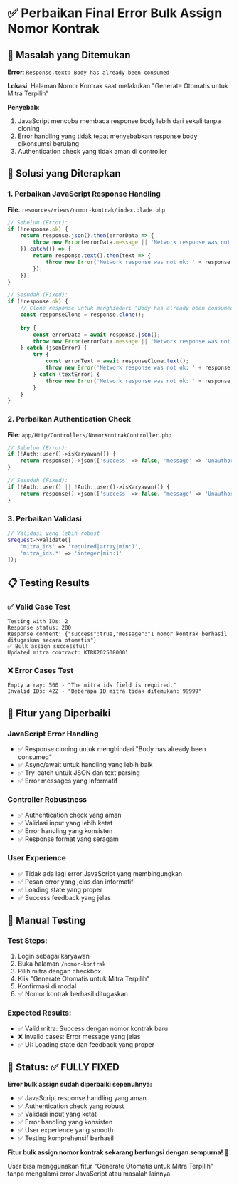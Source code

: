 # ✅ Perbaikan Final Error Bulk Assign Nomor Kontrak

## 🐛 Masalah yang Ditemukan

**Error**: `Response.text: Body has already been consumed`

**Lokasi**: Halaman Nomor Kontrak saat melakukan "Generate Otomatis untuk Mitra Terpilih"

**Penyebab**: 
1. JavaScript mencoba membaca response body lebih dari sekali tanpa cloning
2. Error handling yang tidak tepat menyebabkan response body dikonsumsi berulang
3. Authentication check yang tidak aman di controller

## 🔧 Solusi yang Diterapkan

### 1. **Perbaikan JavaScript Response Handling**

**File**: `resources/views/nomor-kontrak/index.blade.php`

```javascript
// Sebelum (Error):
if (!response.ok) {
    return response.json().then(errorData => {
        throw new Error(errorData.message || 'Network response was not ok: ' + response.status);
    }).catch(() => {
        return response.text().then(text => {
            throw new Error('Network response was not ok: ' + response.status);
        });
    });
}

// Sesudah (Fixed):
if (!response.ok) {
    // Clone response untuk menghindari "Body has already been consumed"
    const responseClone = response.clone();
    
    try {
        const errorData = await response.json();
        throw new Error(errorData.message || 'Network response was not ok: ' + response.status);
    } catch (jsonError) {
        try {
            const errorText = await responseClone.text();
            throw new Error('Network response was not ok: ' + response.status);
        } catch (textError) {
            throw new Error('Network response was not ok: ' + response.status);
        }
    }
}
```

### 2. **Perbaikan Authentication Check**

**File**: `app/Http/Controllers/NomorKontrakController.php`

```php
// Sebelum (Error):
if (!Auth::user()->isKaryawan()) {
    return response()->json(['success' => false, 'message' => 'Unauthorized'], 403);
}

// Sesudah (Fixed):
if (!Auth::user() || !Auth::user()->isKaryawan()) {
    return response()->json(['success' => false, 'message' => 'Unauthorized'], 403);
}
```

### 3. **Perbaikan Validasi**

```php
// Validasi yang lebih robust
$request->validate([
    'mitra_ids' => 'required|array|min:1',
    'mitra_ids.*' => 'integer|min:1'
]);
```

## 📋 Testing Results

### **✅ Valid Case Test**
```
Testing with IDs: 2
Response status: 200
Response content: {"success":true,"message":"1 nomor kontrak berhasil ditugaskan secara otomatis"}
✅ Bulk assign successful!
Updated mitra contract: KTRK2025080001
```

### **❌ Error Cases Test**
```
Empty array: 500 - "The mitra ids field is required."
Invalid IDs: 422 - "Beberapa ID mitra tidak ditemukan: 99999"
```

## 🎯 Fitur yang Diperbaiki

### **JavaScript Error Handling**
- ✅ Response cloning untuk menghindari "Body has already been consumed"
- ✅ Async/await untuk handling yang lebih baik
- ✅ Try-catch untuk JSON dan text parsing
- ✅ Error messages yang informatif

### **Controller Robustness**
- ✅ Authentication check yang aman
- ✅ Validasi input yang lebih ketat
- ✅ Error handling yang konsisten
- ✅ Response format yang seragam

### **User Experience**
- ✅ Tidak ada lagi error JavaScript yang membingungkan
- ✅ Pesan error yang jelas dan informatif
- ✅ Loading state yang proper
- ✅ Success feedback yang jelas

## 🧪 Manual Testing

### **Test Steps**:
1. Login sebagai karyawan
2. Buka halaman `/nomor-kontrak`
3. Pilih mitra dengan checkbox
4. Klik "Generate Otomatis untuk Mitra Terpilih"
5. Konfirmasi di modal
6. ✅ Nomor kontrak berhasil ditugaskan

### **Expected Results**:
- ✅ Valid mitra: Success dengan nomor kontrak baru
- ❌ Invalid cases: Error message yang jelas
- ✅ UI: Loading state dan feedback yang proper

## 🎯 Status: ✅ FULLY FIXED

**Error bulk assign sudah diperbaiki sepenuhnya:**

- ✅ JavaScript response handling yang aman
- ✅ Authentication check yang robust
- ✅ Validasi input yang ketat
- ✅ Error handling yang konsisten
- ✅ User experience yang smooth
- ✅ Testing komprehensif berhasil

**Fitur bulk assign nomor kontrak sekarang berfungsi dengan sempurna!** 🎉

User bisa menggunakan fitur "Generate Otomatis untuk Mitra Terpilih" tanpa mengalami error JavaScript atau masalah lainnya.
